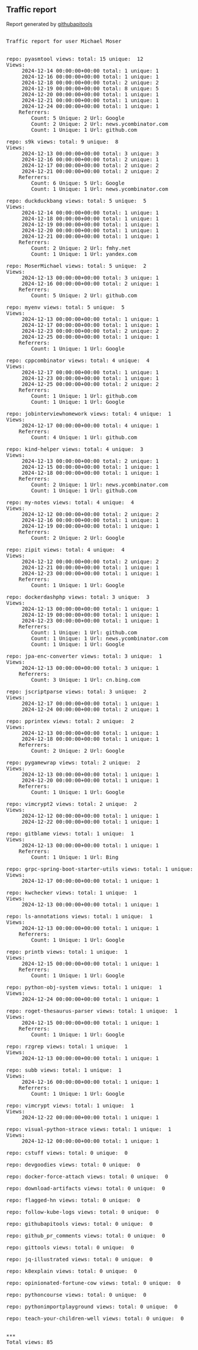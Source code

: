 <h2> Traffic report </h2>

Report generated by <a href="https://github.com/MoserMichael/githubapitools">githubapitools</a>

<pre>

Traffic report for user Michael Moser


repo: pyasmtool views: total: 15 unique:  12
Views:
	 2024-12-14 00:00:00+00:00 total: 1 unique: 1
	 2024-12-16 00:00:00+00:00 total: 1 unique: 1
	 2024-12-18 00:00:00+00:00 total: 2 unique: 2
	 2024-12-19 00:00:00+00:00 total: 8 unique: 5
	 2024-12-20 00:00:00+00:00 total: 1 unique: 1
	 2024-12-21 00:00:00+00:00 total: 1 unique: 1
	 2024-12-24 00:00:00+00:00 total: 1 unique: 1
	Referrers:
		Count: 5 Unique: 2 Url: Google
		Count: 2 Unique: 2 Url: news.ycombinator.com
		Count: 1 Unique: 1 Url: github.com

repo: s9k views: total: 9 unique:  8
Views:
	 2024-12-13 00:00:00+00:00 total: 3 unique: 3
	 2024-12-16 00:00:00+00:00 total: 2 unique: 1
	 2024-12-17 00:00:00+00:00 total: 2 unique: 2
	 2024-12-21 00:00:00+00:00 total: 2 unique: 2
	Referrers:
		Count: 6 Unique: 5 Url: Google
		Count: 1 Unique: 1 Url: news.ycombinator.com

repo: duckduckbang views: total: 5 unique:  5
Views:
	 2024-12-14 00:00:00+00:00 total: 1 unique: 1
	 2024-12-18 00:00:00+00:00 total: 1 unique: 1
	 2024-12-19 00:00:00+00:00 total: 1 unique: 1
	 2024-12-20 00:00:00+00:00 total: 1 unique: 1
	 2024-12-21 00:00:00+00:00 total: 1 unique: 1
	Referrers:
		Count: 2 Unique: 2 Url: fmhy.net
		Count: 1 Unique: 1 Url: yandex.com

repo: MoserMichael views: total: 5 unique:  2
Views:
	 2024-12-13 00:00:00+00:00 total: 3 unique: 1
	 2024-12-16 00:00:00+00:00 total: 2 unique: 1
	Referrers:
		Count: 5 Unique: 2 Url: github.com

repo: myenv views: total: 5 unique:  5
Views:
	 2024-12-13 00:00:00+00:00 total: 1 unique: 1
	 2024-12-17 00:00:00+00:00 total: 1 unique: 1
	 2024-12-23 00:00:00+00:00 total: 2 unique: 2
	 2024-12-25 00:00:00+00:00 total: 1 unique: 1
	Referrers:
		Count: 1 Unique: 1 Url: Google

repo: cppcombinator views: total: 4 unique:  4
Views:
	 2024-12-17 00:00:00+00:00 total: 1 unique: 1
	 2024-12-23 00:00:00+00:00 total: 1 unique: 1
	 2024-12-25 00:00:00+00:00 total: 2 unique: 2
	Referrers:
		Count: 1 Unique: 1 Url: github.com
		Count: 1 Unique: 1 Url: Google

repo: jobinterviewhomework views: total: 4 unique:  1
Views:
	 2024-12-17 00:00:00+00:00 total: 4 unique: 1
	Referrers:
		Count: 4 Unique: 1 Url: github.com

repo: kind-helper views: total: 4 unique:  3
Views:
	 2024-12-13 00:00:00+00:00 total: 2 unique: 1
	 2024-12-15 00:00:00+00:00 total: 1 unique: 1
	 2024-12-18 00:00:00+00:00 total: 1 unique: 1
	Referrers:
		Count: 2 Unique: 1 Url: news.ycombinator.com
		Count: 1 Unique: 1 Url: github.com

repo: my-notes views: total: 4 unique:  4
Views:
	 2024-12-12 00:00:00+00:00 total: 2 unique: 2
	 2024-12-16 00:00:00+00:00 total: 1 unique: 1
	 2024-12-19 00:00:00+00:00 total: 1 unique: 1
	Referrers:
		Count: 2 Unique: 2 Url: Google

repo: zipit views: total: 4 unique:  4
Views:
	 2024-12-12 00:00:00+00:00 total: 2 unique: 2
	 2024-12-21 00:00:00+00:00 total: 1 unique: 1
	 2024-12-23 00:00:00+00:00 total: 1 unique: 1
	Referrers:
		Count: 1 Unique: 1 Url: Google

repo: dockerdashphp views: total: 3 unique:  3
Views:
	 2024-12-13 00:00:00+00:00 total: 1 unique: 1
	 2024-12-19 00:00:00+00:00 total: 1 unique: 1
	 2024-12-23 00:00:00+00:00 total: 1 unique: 1
	Referrers:
		Count: 1 Unique: 1 Url: github.com
		Count: 1 Unique: 1 Url: news.ycombinator.com
		Count: 1 Unique: 1 Url: Google

repo: jpa-enc-converter views: total: 3 unique:  1
Views:
	 2024-12-13 00:00:00+00:00 total: 3 unique: 1
	Referrers:
		Count: 3 Unique: 1 Url: cn.bing.com

repo: jscriptparse views: total: 3 unique:  2
Views:
	 2024-12-17 00:00:00+00:00 total: 1 unique: 1
	 2024-12-24 00:00:00+00:00 total: 2 unique: 1

repo: pprintex views: total: 2 unique:  2
Views:
	 2024-12-13 00:00:00+00:00 total: 1 unique: 1
	 2024-12-18 00:00:00+00:00 total: 1 unique: 1
	Referrers:
		Count: 2 Unique: 2 Url: Google

repo: pygamewrap views: total: 2 unique:  2
Views:
	 2024-12-13 00:00:00+00:00 total: 1 unique: 1
	 2024-12-20 00:00:00+00:00 total: 1 unique: 1
	Referrers:
		Count: 1 Unique: 1 Url: Google

repo: vimcrypt2 views: total: 2 unique:  2
Views:
	 2024-12-12 00:00:00+00:00 total: 1 unique: 1
	 2024-12-22 00:00:00+00:00 total: 1 unique: 1

repo: gitblame views: total: 1 unique:  1
Views:
	 2024-12-13 00:00:00+00:00 total: 1 unique: 1
	Referrers:
		Count: 1 Unique: 1 Url: Bing

repo: grpc-spring-boot-starter-utils views: total: 1 unique:  1
Views:
	 2024-12-17 00:00:00+00:00 total: 1 unique: 1

repo: kwchecker views: total: 1 unique:  1
Views:
	 2024-12-13 00:00:00+00:00 total: 1 unique: 1

repo: ls-annotations views: total: 1 unique:  1
Views:
	 2024-12-13 00:00:00+00:00 total: 1 unique: 1
	Referrers:
		Count: 1 Unique: 1 Url: Google

repo: printb views: total: 1 unique:  1
Views:
	 2024-12-15 00:00:00+00:00 total: 1 unique: 1
	Referrers:
		Count: 1 Unique: 1 Url: Google

repo: python-obj-system views: total: 1 unique:  1
Views:
	 2024-12-24 00:00:00+00:00 total: 1 unique: 1

repo: roget-thesaurus-parser views: total: 1 unique:  1
Views:
	 2024-12-15 00:00:00+00:00 total: 1 unique: 1
	Referrers:
		Count: 1 Unique: 1 Url: Google

repo: rzgrep views: total: 1 unique:  1
Views:
	 2024-12-13 00:00:00+00:00 total: 1 unique: 1

repo: subb views: total: 1 unique:  1
Views:
	 2024-12-16 00:00:00+00:00 total: 1 unique: 1
	Referrers:
		Count: 1 Unique: 1 Url: Google

repo: vimcrypt views: total: 1 unique:  1
Views:
	 2024-12-22 00:00:00+00:00 total: 1 unique: 1

repo: visual-python-strace views: total: 1 unique:  1
Views:
	 2024-12-12 00:00:00+00:00 total: 1 unique: 1

repo: cstuff views: total: 0 unique:  0

repo: devgoodies views: total: 0 unique:  0

repo: docker-force-attach views: total: 0 unique:  0

repo: download-artifacts views: total: 0 unique:  0

repo: flagged-hn views: total: 0 unique:  0

repo: follow-kube-logs views: total: 0 unique:  0

repo: githubapitools views: total: 0 unique:  0

repo: github_pr_comments views: total: 0 unique:  0

repo: gittools views: total: 0 unique:  0

repo: jq-illustrated views: total: 0 unique:  0

repo: k8explain views: total: 0 unique:  0

repo: opinionated-fortune-cow views: total: 0 unique:  0

repo: pythoncourse views: total: 0 unique:  0

repo: pythonimportplayground views: total: 0 unique:  0

repo: teach-your-children-well views: total: 0 unique:  0


***
Total views: 85

